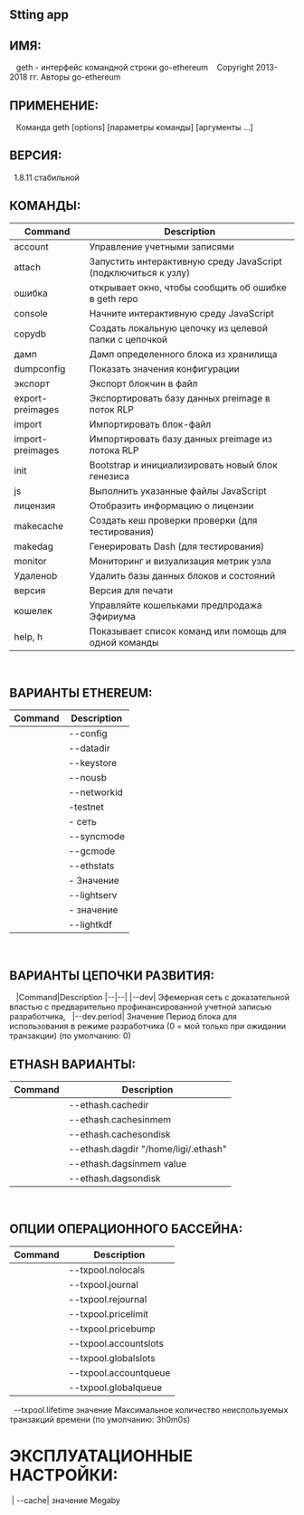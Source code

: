 ## Stting app


## ИМЯ:
   geth - интерфейс командной строки go-ethereum
   Copyright 2013-2018 гг. Авторы go-ethereum

## ПРИМЕНЕНИЕ:
   Команда geth [options] [параметры команды] [аргументы ...]
   
## ВЕРСИЯ:
  1.8.11 стабильной
   
## КОМАНДЫ:

|Command|Description
|--|--|
|account|Управление учетными записями|
|attach|Запустить интерактивную среду JavaScript (подключиться к узлу)
|ошибка| открывает окно, чтобы сообщить об ошибке в geth repo
|console| Начните интерактивную среду JavaScript
|copydb| Создать локальную цепочку из целевой папки с цепочкой
|дамп|Дамп определенного блока из хранилища
|dumpconfig| Показать значения конфигурации
|экспорт|Экспорт блокчин в файл
|export-preimages|  Экспортировать базу данных preimage в поток RLP
|import| Импортировать блок-файл
|import-preimages|Импортировать базу данных preimage из потока RLP
|init| Bootstrap и инициализировать новый блок генезиса
|js| Выполнить указанные файлы JavaScript
|лицензия| Отобразить информацию о лицензии
|makecache| Создать кеш проверки проверки (для тестирования)
|makedag| Генерировать Dash (для тестирования)
|monitor| Мониторинг и визуализация метрик узла
|Удаленоb| Удалить базы данных блоков и состояний
|версия| Версия для печати
|кошелек| Управляйте кошельками предпродажа Эфириума
|help, h| Показывает список команд или помощь для одной команды

   
## ВАРИАНТЫ ETHEREUM:

  |Command|Description
  |--|--|
  |--config| значение TOML конфигурационный файл
  |--datadir| "/home/ligi/.ethereum" Каталог данных для баз данных и хранилища ключей
  |--keystore| Directory для хранилища ключей (по умолчанию = внутри datadir)
  |--nousb| Отключает мониторинг и управление аппаратными кошельками USB
  |--networkid| value Сетевой идентификатор (целое число, 1 = Frontier, 2 = Morden (disused), 3 = Ropsten, 4 = Rinkeby) (по умолчанию: 1)
  |-testnet| Ropsten network: предварительно сконфигурированная тестовая сеть проверки работоспособности
  |- сеть| rinkeby Rinkeby: предварительно настроенная тестовая сеть проверки подлинности
  |--syncmode| «быстрый» режим синхронизации Blockchain («быстрый», «полный» или «светлый»)
  |--gcmode| value Режим сбора мусора Blockchain («полный», «архив») (по умолчанию: «полный»)
  |--ethstats| value URL-адрес отчета службы ethstats (nodename: secret @ host: port)
  |- Значение| идентификатора Пользовательское имя узла
  |--lightserv| значение Максимальный процент времени, разрешенного для обслуживания запросов LES (0-90) (по умолчанию: 0)
  |- значение| яркости Максимальное количество одноранговых клиентов LES (по умолчанию: 100)
  |--lightkdf| Сокращение использования оперативной памяти и процессора при извлечении ключей при некотором расходе силы KDF
  
## ВАРИАНТЫ ЦЕПОЧКИ РАЗВИТИЯ:
  
  |Command|Description
  |--|--|
  |--dev| Эфемерная сеть с доказательной властью с предварительно профинансированной учетной записью разработчика,
  |--dev.period| Значение Период блока для использования в режиме разработчика (0 = мой только при ожидании транзакции) (по умолчанию: 0)
  
## ETHASH ВАРИАНТЫ:

|Command|Description
|--|--|
 |--ethash.cachedir| Каталог для хранения кэшей проверки эташа (по умолчанию = внутри datadir)
 |--ethash.cachesinmem| value Количество последних кеш-файлов для хранения в памяти (по 16 МБ каждый) (по умолчанию: 2)
 |--ethash.cachesondisk| value Количество последних кеш-файлов для хранения на диске (по 16 МБ каждый) (по умолчанию: 3)
 |--ethash.dagdir "/home/ligi/.ethash"| Каталог для хранения DAG-файлов ethash (по умолчанию = внутри домашней папки)
 |--ethash.dagsinmem value| Количество недавних DAG-файлов для повышения производительности для хранения в памяти (по 1 + GB) (по умолчанию: 1)
 |--ethash.dagsondisk| value Число последних этажных интеллектуальных пакетов для хранения на диске (по 1 + GB) (по умолчанию: 2)
  
## ОПЦИИ ОПЕРАЦИОННОГО БАССЕЙНА:

 |Command|Description
 |--|--|
 |--txpool.nolocals| Отключает ценовые исключения для локально поданных транзакций
 |--txpool.journal| value Журнал диска для локальной транзакции для перезагрузки узла перезагрузки (по умолчанию: «transaction.rlp»)
 |--txpool.rejournal| значение Интервал времени для регенерации локального журнала транзакций (по умолчанию: 1h0m0s)
 |--txpool.pricelimit| значение Минимальный предел цены газа для принудительного принятия в пул (по умолчанию: 1)
 |--txpool.pricebump| value Значение процентной ставки для замены уже существующей транзакции (по умолчанию: 10)
 |--txpool.accountslots| value Минимальное количество исполняемых слотов транзакций, гарантированных для каждой учетной записи (по умолчанию: 16)
 |--txpool.globalslots| value Максимальное количество исполняемых слотов транзакций для всех учетных записей (по умолчанию: 4096)
 |--txpool.accountqueue| значение Максимальное количество неисполняемых слотов транзакций, разрешенных для каждой учетной записи (по умолчанию: 64)
 |--txpool.globalqueue| значение Максимальное количество неисполняемых слотов транзакций для всех учетных записей (по умолчанию: 1024)
  --txpool.lifetime значение Максимальное количество неиспользуемых транзакций времени (по умолчанию: 3h0m0s)
  
# ЭКСПЛУАТАЦИОННЫЕ НАСТРОЙКИ:
 | --cache| значение Megaby
```
